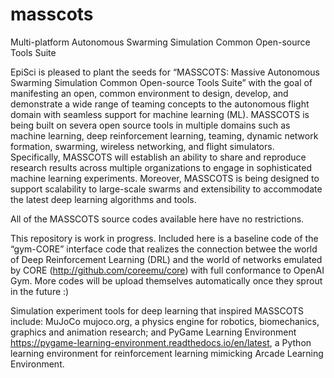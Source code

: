 # masscots
Multi-platform Autonomous Swarming Simulation Common Open-source Tools Suite

EpiSci is pleased to plant the seeds for “MASSCOTS: Massive Autonomous Swarming Simulation Common Open-source Tools Suite” with the goal of manifesting an open, common environment to design, develop, and demonstrate a wide range of teaming concepts to the autonomous flight domain with seamless support for machine learning (ML). MASSCOTS is being built on severa open source tools in multiple domains such as machine learning, deep reinforcement learning, teaming, dynamic network formation, swarming, wireless networking, and flight simulators. Specifically, MASSCOTS will establish an ability to share and reproduce research results across multiple organizations to engage in sophisticated machine learning experiments. Moreover, MASSCOTS is being designed to support scalability to large-scale swarms and extensibility to accommodate the latest deep learning algorithms and tools.

All of the MASSCOTS source codes available here have no restrictions. 

This repository is work in progress. Included here is a baseline code of the “gym-CORE” interface code that realizes the connection betwee the world of Deep Reinforcement Learning (DRL) and the world of networks emulated by CORE (http://github.com/coreemu/core) with full conformance to OpenAI Gym. More codes will be upload themselves automatically once they sprout in the future :)

Simulation experiment tools for deep learning that inspired MASSCOTS include: MuJoCo mujoco.org, a physics engine for robotics, biomechanics, graphics and animation research; and PyGame Learning Environment https://pygame-learning-environment.readthedocs.io/en/latest, a Python learning environment for reinforcement learning mimicking Arcade Learning Environment.
